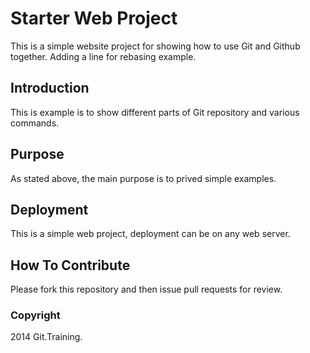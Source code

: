 # Starter Web Project

This is a simple website project for showing how to use Git and Github together. Adding a line for rebasing example.

## Introduction

This is example is to show different parts of Git repository and various commands.

## Purpose

As stated above, the main purpose is to prived simple examples.

## Deployment

This is a simple web project, deployment can be on any web server.

## How To Contribute

Please fork this repository and then issue pull requests for review.

### Copyright

2014 Git.Training.